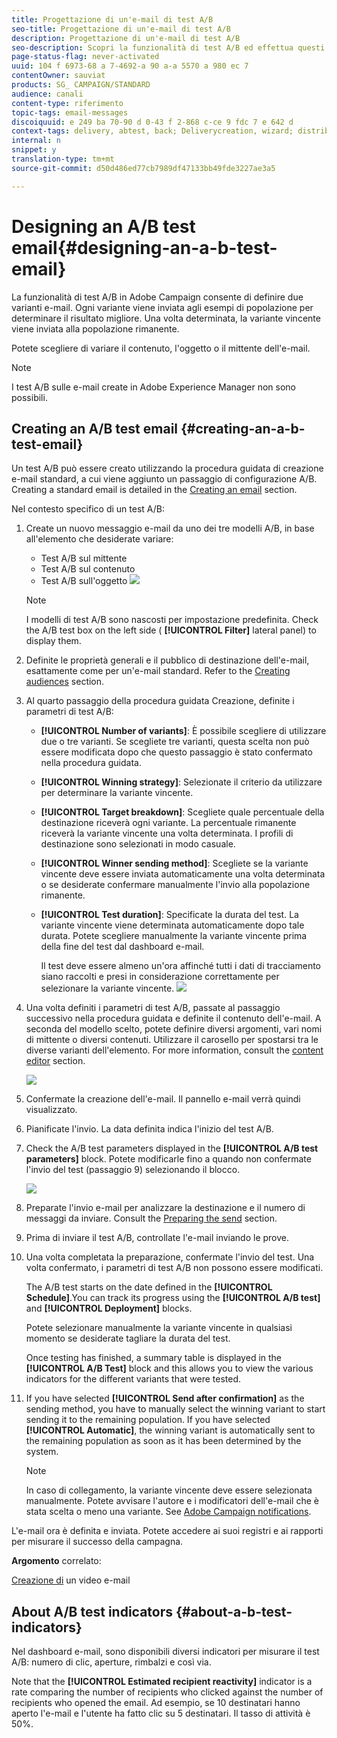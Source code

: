 ```yaml
---
title: Progettazione di un'e-mail di test A/B
seo-title: Progettazione di un'e-mail di test A/B
description: Progettazione di un'e-mail di test A/B
seo-description: Scopri la funzionalità di test A/B ed effettua questi passaggi per creare un'e-mail da un modello di test A/B in Adobe Campaign.
page-status-flag: never-activated
uuid: 104 f 6973-68 a 7-4692-a 90 a-a 5570 a 980 ec 7
contentOwner: sauviat
products: SG_ CAMPAIGN/STANDARD
audience: canali
content-type: riferimento
topic-tags: email-messages
discoiquuid: e 249 ba 70-90 d 0-43 f 2-868 c-ce 9 fdc 7 e 642 d
context-tags: delivery, abtest, back; Deliverycreation, wizard; distribuzione, principale
internal: n
snippet: y
translation-type: tm+mt
source-git-commit: d50d486ed77cb7989df47133bb49fde3227ae3a5

---
```



# Designing an A/B test email{#designing-an-a-b-test-email}

La funzionalità di test A/B in Adobe Campaign consente di definire due varianti e-mail. Ogni variante viene inviata agli esempi di popolazione per determinare il risultato migliore. Una volta determinata, la variante vincente viene inviata alla popolazione rimanente.

Potete scegliere di variare il contenuto, l'oggetto o il mittente dell'e-mail.

>[!NOTE]
>
>I test A/B sulle e-mail create in Adobe Experience Manager non sono possibili.

## Creating an A/B test email {#creating-an-a-b-test-email}

Un test A/B può essere creato utilizzando la procedura guidata di creazione e-mail standard, a cui viene aggiunto un passaggio di configurazione A/B. Creating a standard email is detailed in the [Creating an email](../../channels/using/creating-an-email.md) section.

Nel contesto specifico di un test A/B:

1. Create un nuovo messaggio e-mail da uno dei tre modelli A/B, in base all'elemento che desiderate variare:

   * Test A/B sul mittente
   * Test A/B sul contenuto
   * Test A/B sull'oggetto
   ![](assets/create_ab_testing.png)

   >[!NOTE]
   >
   >I modelli di test A/B sono nascosti per impostazione predefinita. Check the A/B test box on the left side ( **[!UICONTROL Filter]** lateral panel) to display them.

1. Definite le proprietà generali e il pubblico di destinazione dell'e-mail, esattamente come per un'e-mail standard. Refer to the [Creating audiences](../../audiences/using/creating-audiences.md) section.
1. Al quarto passaggio della procedura guidata Creazione, definite i parametri di test A/B:

   * **[!UICONTROL Number of variants]**: È possibile scegliere di utilizzare due o tre varianti. Se scegliete tre varianti, questa scelta non può essere modificata dopo che questo passaggio è stato confermato nella procedura guidata.
   * **[!UICONTROL Winning strategy]**: Selezionate il criterio da utilizzare per determinare la variante vincente.
   * **[!UICONTROL Target breakdown]**: Scegliete quale percentuale della destinazione riceverà ogni variante. La percentuale rimanente riceverà la variante vincente una volta determinata. I profili di destinazione sono selezionati in modo casuale.
   * **[!UICONTROL Winner sending method]**: Scegliete se la variante vincente deve essere inviata automaticamente una volta determinata o se desiderate confermare manualmente l'invio alla popolazione rimanente.
   * **[!UICONTROL Test duration]**: Specificate la durata del test. La variante vincente viene determinata automaticamente dopo tale durata. Potete scegliere manualmente la variante vincente prima della fine del test dal dashboard e-mail.

      Il test deve essere almeno un'ora affinché tutti i dati di tracciamento siano raccolti e presi in considerazione correttamente per selezionare la variante vincente.
   ![](assets/ab_parameters.png)

1. Una volta definiti i parametri di test A/B, passate al passaggio successivo nella procedura guidata e definite il contenuto dell'e-mail. A seconda del modello scelto, potete definire diversi argomenti, vari nomi di mittente o diversi contenuti. Utilizzare il carosello per spostarsi tra le diverse varianti dell'elemento. For more information, consult the [content editor](../../designing/using/about-email-content-design.md) section.

   ![](assets/create_ab_testing2.png)

1. Confermate la creazione dell'e-mail. Il pannello e-mail verrà quindi visualizzato.
1. Pianificate l'invio. La data definita indica l'inizio del test A/B.
1. Check the A/B test parameters displayed in the **[!UICONTROL A/B test parameters]** block. Potete modificarle fino a quando non confermate l'invio del test (passaggio 9) selezionando il blocco.

   ![](assets/create_ab_testing3.png)

1. Preparate l'invio e-mail per analizzare la destinazione e il numero di messaggi da inviare. Consult the [Preparing the send](../../sending/using/preparing-the-send.md) section.
1. Prima di inviare il test A/B, controllate l'e-mail inviando le prove.
1. Una volta completata la preparazione, confermate l'invio del test. Una volta confermato, i parametri di test A/B non possono essere modificati.

   The A/B test starts on the date defined in the **[!UICONTROL Schedule]**.You can track its progress using the **[!UICONTROL A/B test]** and **[!UICONTROL Deployment]** blocks.

   Potete selezionare manualmente la variante vincente in qualsiasi momento se desiderate tagliare la durata del test.

   Once testing has finished, a summary table is displayed in the **[!UICONTROL A/B Test]** block and this allows you to view the various indicators for the different variants that were tested.

1. If you have selected **[!UICONTROL Send after confirmation]** as the sending method, you have to manually select the winning variant to start sending it to the remaining population. If you have selected **[!UICONTROL Automatic]**, the winning variant is automatically sent to the remaining population as soon as it has been determined by the system.

   >[!NOTE]
   >
   >In caso di collegamento, la variante vincente deve essere selezionata manualmente. Potete avvisare l'autore e i modificatori dell'e-mail che è stata scelta o meno una variante. See [Adobe Campaign notifications](../../administration/using/sending-internal-notifications.md).

L'e-mail ora è definita e inviata. Potete accedere ai suoi registri e ai rapporti per misurare il successo della campagna.

**Argomento** correlato:

[Creazione di](https://helpx.adobe.com/campaign/kt/acs/using/acs-create-email-from-homepage-feature-video-use.html) un video e-mail

## About A/B test indicators {#about-a-b-test-indicators}

Nel dashboard e-mail, sono disponibili diversi indicatori per misurare il test A/B: numero di clic, aperture, rimbalzi e così via.

Note that the **[!UICONTROL Estimated recipient reactivity]** indicator is a rate comparing the number of recipients who clicked against the number of recipients who opened the email. Ad esempio, se 10 destinatari hanno aperto l'e-mail e l'utente ha fatto clic su 5 destinatari. Il tasso di attività è 50%.
